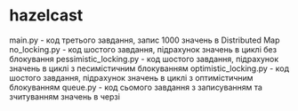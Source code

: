 # hazelcast
main.py - код третього завдання, запис 1000 значень в Distributed Map
no_locking.py - код шостого завдання, підрахунок значень в циклі без блокування
pessimistic_locking.py - код шостого завдання, підрахунок значень в циклі з песимістичним блокуванням
optimistic_locking.py - код шостого завдання, підрахунок значень в циклі з оптимістичним блокуванням
queue.py - код сьомого завдання з записуванням та зчитуванням значень в черзі
